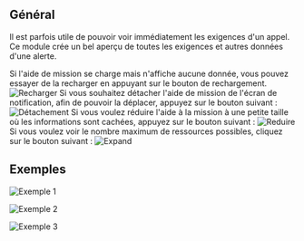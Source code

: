 ## Général
Il est parfois utile de pouvoir voir immédiatement les exigences d'un appel. Ce module crée un bel aperçu de toutes les exigences et autres données d'une alerte.

Si l'aide de mission se charge mais n'affiche aucune donnée, vous pouvez essayer de la recharger en appuyant sur le bouton de rechargement. ![Recharger](./missionHelperReload.png)
Si vous souhaitez détacher l'aide de mission de l'écran de notification, afin de pouvoir la déplacer, appuyez sur le bouton suivant : ![Détachement](./missionHelperLos.png)
Si vous voulez réduire l'aide à la mission à une petite taille où les informations sont cachées, appuyez sur le bouton suivant : ![Reduire](./missionHelperExpand.png)
Si vous voulez voir le nombre maximum de ressources possibles, cliquez sur le bouton suivant : ![Expand](./missionHelperMax.png)

## Exemples

 ![Exemple 1](./missionHelper1.png)

 ![Exemple 2](./missionHelper2.png)

 ![Exemple 3](./missionHelper3.png)
